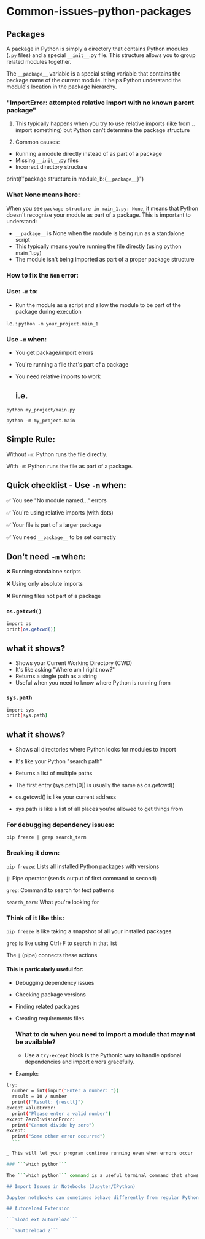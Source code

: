 # Common-issues-python-packages

## Packages

A package in Python is simply a directory that contains Python modules (```.py``` files) and a special ```__init__```.py file. This structure allows you to group related modules together.

The ```__package__``` variable is a special string variable that contains the package name of the current module. It helps Python understand the module's location in the package hierarchy.

### "ImportError: attempted relative import with no known parent package" 

1. This typically happens when you try to use relative imports (like from .. import something) but Python can't determine the package structure

2. Common causes:
- Running a module directly instead of as part of a package
- Missing ```__init__```.py files
- Incorrect directory structure

print(f"package structure in module_b:{```__package__```}")

### What None means here:

When you see ```package structure in main_1.py: None```, it means that Python doesn't recognize your module as part of a package. This is important to understand:

- ```__package__``` is None when the module is being run as a standalone script
- This typically means you're running the file directly (using python main_1.py)
- The module isn't being imported as part of a proper package structure

### How to fix the ```Non``` error:

### Use: ```-m``` to:

- Run the module as a script and allow the module to be part of the package during execution
  
i.e. : ```python -m your_project.main_1```

### Use ```-m``` when:

- You get package/import errors
- You're running a file that's part of a package
- You need relative imports to work

  ## i.e.

```python my_project/main.py```

```python -m my_project.main```

## Simple Rule:

Without ```-m```: Python runs the file directly.

With ```-m```: Python runs the file as part of a package.

## Quick checklist - Use ```-m``` when:

✅ You see "No module named..." errors

✅ You're using relative imports (with dots)

✅ Your file is part of a larger package

✅ You need ```__package__``` to be set correctly

## Don't need ```-m``` when:

❌ Running standalone scripts

❌ Using only absolute imports

❌ Running files not part of a package

### ```os.getcwd()```
```bash
import os
print(os.getcwd())
```
## what it shows?
- Shows your Current Working Directory (CWD)
- It's like asking "Where am I right now?"
- Returns a single path as a string
- Useful when you need to know where Python is running from

### ```sys.path```
 ```bash
import sys
print(sys.path)
```
## what it shows?
- Shows all directories where Python looks for modules to import
- It's like your Python "search path"
- Returns a list of multiple paths
- The first entry (sys.path[0]) is usually the same as os.getcwd()

- os.getcwd() is like your current address
- sys.path is like a list of all places you're allowed to get things from

### For debugging dependency issues:

```pip freeze | grep search_term```

 ### Breaking it down:

```pip freeze```: Lists all installed Python packages with versions

```|```: Pipe operator (sends output of first command to second)

```grep```: Command to search for text patterns

```search_term```: What you're looking for

### Think of it like this:

```pip freeze``` is like taking a snapshot of all your installed packages

```grep``` is like using Ctrl+F to search in that list

The ```|``` (pipe) connects these actions

#### This is particularly useful for:

- Debugging dependency issues
- Checking package versions
- Finding related packages
- Creating requirements files

  ### What to do when you need to import a module that may not be available?

  - Use a ```try-except``` block is the Pythonic way to handle optional dependencies and import errors gracefully.

 - Example:
  ```bash
  try:
    number = int(input("Enter a number: "))
    result = 10 / number
    print(f"Result: {result}")
except ValueError:
    print("Please enter a valid number")
except ZeroDivisionError:
    print("Cannot divide by zero")
except:
    print("Some other error occurred")
    ```

_ This will let your program continue running even when errors occur

  ### ```which python```
  
The ```which python``` command is a useful terminal command that shows you the path to the Python interpreter that's currently being used.

## Import Issues in Notebooks (Jupyter/IPython)

Jupyter notebooks can sometimes behave differently from regular Python scripts when it comes to imports.

## Autoreload Extension

```%load_ext autoreload```

```%autoreload 2```



